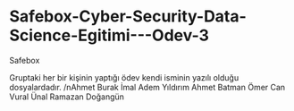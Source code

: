 # Safebox-Cyber-Security-Data-Science-Egitimi---Odev-3
Safebox

Gruptaki her bir kişinin yaptığı ödev kendi isminin yazılı olduğu dosyalardadır.
/nAhmet Burak İmal
Adem Yıldırım
Ahmet Batman
Ömer Can Vural
Ünal Ramazan Doğangün
